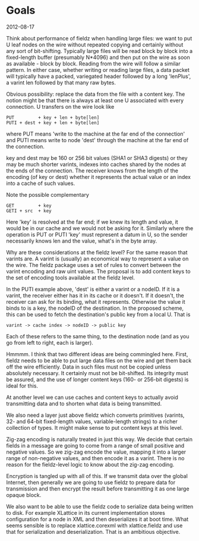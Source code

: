 <h1 class="libTop">Goals</h1>

2012-08-17

Think about performance of fieldz when handling large files: we want to put
U leaf nodes on the wire without repeated copying and certainly without any
sort of bit-shifting.  Typically large files will be read block by block
into a fixed-length buffer (presumably N*4096) and then put on the wire as
soon as available - block by block.  Reading from the wire will follow
a similar pattern.  In either case, whether writing or reading large files,
a data packet will typically have a packed, variegated header followed by a
long 'lenPlus', a varint len followed by that many raw bytes.

Obvious possibility: replace the data from the file with a content key.
The notion might be that there is always at least one U associated with
every connection.  U transfers on the wire look like

	PUT         + key + len + byte[len]
	PUTI + dest + key + len + byte[len]

where PUT means 'write to the machine at the far end of the
connection' and PUTI means write to node 'dest' through the
machine at the far end of the connection.

key and dest may be 160 or 256 bit values (SHA1 or SHA3 digests) or they
may be much shorter varints, indexes into caches shared by the nodes at
the ends of the connection.  The receiver knows from the length of the
encoding (of key or dest) whether it represents the actual value or an
index into a cache of such values.

Note the possible complementary

	GET         + key
	GETI + src  + key

Here 'key' is resolved at the far end; if we knew its length and value,
it would be in our cache and we would not be asking for it.  Similarly
where the operation is PUT or PUTI 'key' must represent a datum in U,
so the sender necessarily knows len and the value, what's in the byte array.

Why are these considerations at the fieldz level?  For the same reason
that varints are.  A varint is (usually) an economical way to represent
a value on the wire.  The fieldz package uses a set of rules to convert
between the varint encoding and raw uint values.  The proposal is to add
content keys to the set of encoding tools available at the fieldz level.

In the PUTI example above, 'dest' is either a varint or a nodeID.  If
it is a varint, the receiver either has it in its cache or it doesn't.
If it doesn't, the receiver can ask for its binding, what it represents.
Otherwise the value it binds to is a key, the nodeID of the destination.
In the proposed scheme, this can be used to fetch the destination's
public key from a local U.  That is

	varint -> cache index -> nodeID -> public key

Each of these refers to the same thing, to the destination node (and as
you go from left to right, each is larger).

Hmmmm.  I think that two different ideas are being commingled here.
First, fieldz needs to be able to put large data files on the wire
and get them back off the wire efficiently.  Data in such files must
not be copied unless absolutely necessary.  It certainly must not be
bit-shifted.  Its integrity must be assured, and the use of longer
content keys (160- or 256-bit digests) is ideal for this.

At another level we can use caches and content keys to actually avoid
transmitting data and to shorten what data is being transmitted.

We also need a layer just above fieldz which converts primitives
(varints, 32- and 64-bit fixed-length values, variable-length
strings) to a richer collection of types.  It might make sense to
put content keys at this level.

Zig-zag encoding is naturally treated in just this way.  We decide
that certain fields in a message are going to come from a range of
small positive and negative values.  So we zig-zag encode the value,
mapping it into a larger range of non-negative values, and then
encode it as a varint.  There is no reason for the fieldz-level logic
to know about the zig-zag encoding.

Encryption is tangled up with all of this.  If we transmit data over
the global Internet, then generally we are going to use fieldz to
prepare data for transmission and then encrypt the result before
transmitting it as one large opaque block.

We also want to be able to use the fieldz code to serialize data
being written to disk.  For example XLattice in its current implementation
stores configuration for a node in XML and then deserializes it at boot
time.  What seems sensible is to replace xlattice.corexml with
xlattice.fieldz and use that for serialization and deserialization.
That is an ambitious objective.
